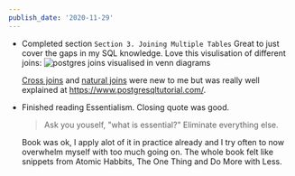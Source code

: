 ```yaml
---
publish_date: '2020-11-29'
---
```


- Completed section `Section 3. Joining Multiple Tables` Great to just cover the gaps in my SQL knowledge. Love this visulisation of different joins:
  ![postgres joins visualised in venn diagrams](https://sp.postgresqltutorial.com/wp-content/uploads/2018/12/PostgreSQL-Joins.png)

  [Cross joins](https://www.postgresqltutorial.com/postgresql-cross-join/) and [natural joins](https://www.postgresqltutorial.com/postgresql-natural-join/) were new to me but was really well explained at https://www.postgresqltutorial.com/.

- Finished reading Essentialism. Closing quote was good.

  > Ask you youself, "what is essential?" Eliminate everything else.

  Book was ok, I apply alot of it in practice already and I try often to now overwhelm myself with too much going on. The whole book felt like snippets from Atomic Habbits, The One Thing and Do More with Less.
